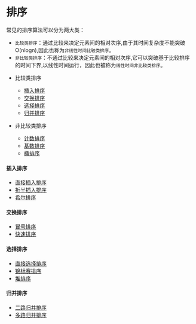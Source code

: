  排序
 =====

常见的排序算法可以分为两大类：</br>
* `比较类排序`：通过比较来决定元素间的相对次序,由于其时间复杂度不能突破O(nlogn),因此也称为`非线性时间比较类排序`。
* `非比较类排序`：不通过比较来决定元素间的相对次序,它可以突破基于比较排序的时间下界,以线性时间运行，因此也被称为`线性时间非比较类排序`。

- 比较类排序
    - [插入排序](#insertion)</br>
    - [交换排序](#swap)</br>
    - [选择排序](#selection)</br>
    - [归并排序](#merge)</br>

- 非比较类排序
    - [计数排序](../count)</br>
    - [基数排序](../radix)</br>
    - [桶排序](../bucket)</br>



#### <i id="insertion"></i>插入排序  
- [直接插入排序](./straight_insertion)</br>
- [折半插入排序](../binary_insertion)</br>
- [希尔排序](../shell)</br>


#### <i id="swap"></i>交换排序  
- [冒号排序](../bubble)</br>
- [快速排序](../quick)</br>


#### <i id="selection"></i>选择排序  
- [直接选择排序](../direct_selection)</br>
- [锦标赛排序](../tournament)</br>
- [堆排序](../heap)</br>


#### <i id="merge"></i>归并排序
- [二路归并排序](../binary_merge)
- [多路归并排序](../mul_merge)



